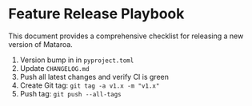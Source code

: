 # Feature Release Playbook

This document provides a comprehensive checklist for releasing a new version of Mataroa.

1. Version bump in in `pyproject.toml`
1. Update `CHANGELOG.md`
1. Push all latest changes and verify CI is green
1. Create Git tag: `git tag -a v1.x -m "v1.x"`
1. Push tag: `git push --all-tags`
